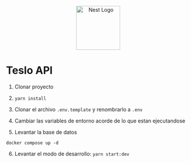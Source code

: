 <p align="center">
  <a href="http://nestjs.com/" target="blank"><img src="https://nestjs.com/img/logo-small.svg" width="120" alt="Nest Logo" /></a>
</p>

# Teslo API

1. Clonar proyecto

2. ```yarn install```

3. Clonar el archivo ```.env.template``` y renombrarlo a ```.env```

4. Cambiar las variables de entorno acorde de lo que estan ejecutandose

5. Levantar la base de datos
```
docker compose up -d
```
6. Levantar el modo de desarrollo: ```yarn start:dev```